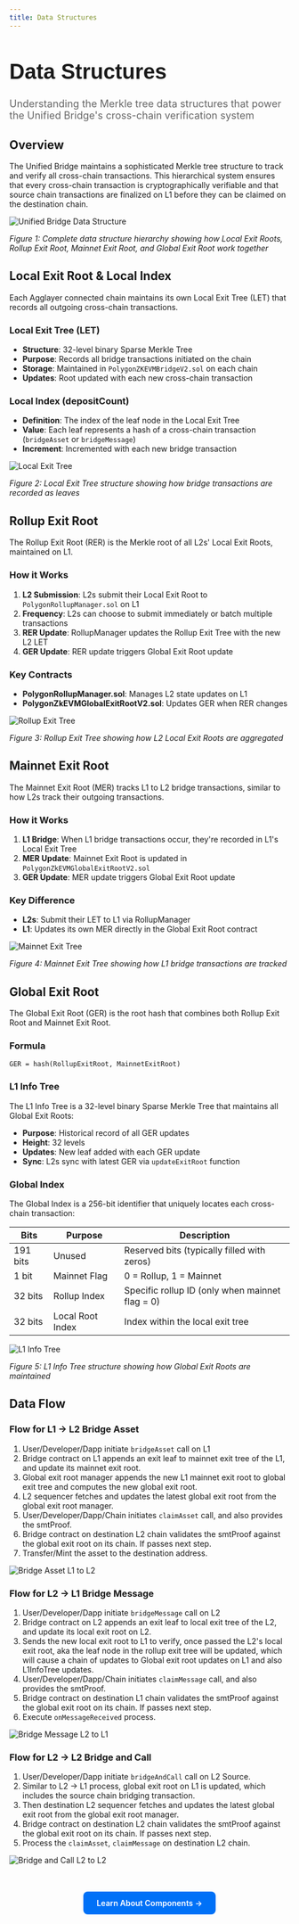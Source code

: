 ```yaml
---
title: Data Structures
---
```


<!-- Page Header Component -->
<h1 style="text-align: left; font-size: 38px; font-weight: 700; font-family: 'Inter Tight', sans-serif;">
  Data Structures
</h1>

<div style="text-align: left; margin: 0.5rem 0;">
  <p style="font-size: 18px; color: #666; max-width: 600px; margin: 0;">
    Understanding the Merkle tree data structures that power the Unified Bridge's cross-chain verification system
  </p>
</div>

## Overview

The Unified Bridge maintains a sophisticated Merkle tree structure to track and verify all cross-chain transactions. This hierarchical system ensures that every cross-chain transaction is cryptographically verifiable and that source chain transactions are finalized on L1 before they can be claimed on the destination chain.

![Unified Bridge Data Structure](../../../img/agglayer/UnifiedBridgeTree.png)

*Figure 1: Complete data structure hierarchy showing how Local Exit Roots, Rollup Exit Root, Mainnet Exit Root, and Global Exit Root work together*

## Local Exit Root & Local Index

Each Agglayer connected chain maintains its own Local Exit Tree (LET) that records all outgoing cross-chain transactions.

### Local Exit Tree (LET)

- **Structure**: 32-level binary Sparse Merkle Tree
- **Purpose**: Records all bridge transactions initiated on the chain
- **Storage**: Maintained in `PolygonZKEVMBridgeV2.sol` on each chain
- **Updates**: Root updated with each new cross-chain transaction

### Local Index (depositCount)

- **Definition**: The index of the leaf node in the Local Exit Tree
- **Value**: Each leaf represents a hash of a cross-chain transaction (`bridgeAsset` or `bridgeMessage`)
- **Increment**: Incremented with each new bridge transaction

![Local Exit Tree](../../../img/agglayer/LET.png)

*Figure 2: Local Exit Tree structure showing how bridge transactions are recorded as leaves*

## Rollup Exit Root

The Rollup Exit Root (RER) is the Merkle root of all L2s' Local Exit Roots, maintained on L1.

### How it Works

1. **L2 Submission**: L2s submit their Local Exit Root to `PolygonRollupManager.sol` on L1
2. **Frequency**: L2s can choose to submit immediately or batch multiple transactions
3. **RER Update**: RollupManager updates the Rollup Exit Tree with the new L2 LET
4. **GER Update**: RER update triggers Global Exit Root update

### Key Contracts

- **PolygonRollupManager.sol**: Manages L2 state updates on L1
- **PolygonZkEVMGlobalExitRootV2.sol**: Updates GER when RER changes

![Rollup Exit Tree](../../../img/agglayer/RET.png)

*Figure 3: Rollup Exit Tree showing how L2 Local Exit Roots are aggregated*

## Mainnet Exit Root

The Mainnet Exit Root (MER) tracks L1 to L2 bridge transactions, similar to how L2s track their outgoing transactions.

### How it Works

1. **L1 Bridge**: When L1 bridge transactions occur, they're recorded in L1's Local Exit Tree
2. **MER Update**: Mainnet Exit Root is updated in `PolygonZkEVMGlobalExitRootV2.sol`
3. **GER Update**: MER update triggers Global Exit Root update

### Key Difference

- **L2s**: Submit their LET to L1 via RollupManager
- **L1**: Updates its own MER directly in the Global Exit Root contract

![Mainnet Exit Tree](../../../img/agglayer/L1MET.png)

*Figure 4: Mainnet Exit Tree showing how L1 bridge transactions are tracked*

## Global Exit Root

The Global Exit Root (GER) is the root hash that combines both Rollup Exit Root and Mainnet Exit Root.

### Formula

```
GER = hash(RollupExitRoot, MainnetExitRoot)
```

### L1 Info Tree

The L1 Info Tree is a 32-level binary Sparse Merkle Tree that maintains all Global Exit Roots:

- **Purpose**: Historical record of all GER updates
- **Height**: 32 levels
- **Updates**: New leaf added with each GER update
- **Sync**: L2s sync with latest GER via `updateExitRoot` function

### Global Index

The Global Index is a 256-bit identifier that uniquely locates each cross-chain transaction:

| Bits | Purpose | Description |
|------|---------|-------------|
| 191 bits | Unused | Reserved bits (typically filled with zeros) |
| 1 bit | Mainnet Flag | 0 = Rollup, 1 = Mainnet |
| 32 bits | Rollup Index | Specific rollup ID (only when mainnet flag = 0) |
| 32 bits | Local Root Index | Index within the local exit tree |

![L1 Info Tree](../../../img/agglayer/L1InfoTree.png)

*Figure 5: L1 Info Tree structure showing how Global Exit Roots are maintained*

## Data Flow

### Flow for L1 -> L2 Bridge Asset

1. User/Developer/Dapp initiate `bridgeAsset` call on L1
2. Bridge contract on L1 appends an exit leaf to mainnet exit tree of the L1, and update its mainnet exit root.
3. Global exit root manager appends the new L1 mainnet exit root to global exit tree and computes the new global exit root.
4. L2 sequencer fetches and updates the latest global exit root from the global exit root manager.
5. User/Developer/Dapp/Chain initiates `claimAsset` call, and also provides the smtProof.
6. Bridge contract on destination L2 chain validates the smtProof against the global exit root on its chain. If passes next step.
7. Transfer/Mint the asset to the destination address.

![Bridge Asset L1 to L2](../../../img/agglayer/BridgeAssetProcess.png)

### Flow for L2 -> L1 Bridge Message

1. User/Developer/Dapp initiate `bridgeMessage` call on L2
2. Bridge contract on L2 appends an exit leaf to local exit tree of the L2, and update its local exit root on L2.
3. Sends the new local exit root to L1 to verify, once passed the L2's local exit root, aka the leaf node in the rollup exit tree will be updated, which will cause a chain of updates to Global exit root updates on L1 and also L1InfoTree updates.
4. User/Developer/Dapp/Chain initiates `claimMessage` call, and also provides the smtProof.
5. Bridge contract on destination L1 chain validates the smtProof against the global exit root on its chain. If passes next step.
6. Execute `onMessageReceived` process.

![Bridge Message L2 to L1](../../../img/agglayer/BridgeMessageProcess.png)

### Flow for L2 -> L2 Bridge and Call

1. User/Developer/Dapp initiate `bridgeAndCall` call on L2 Source.
2. Similar to L2 -> L1 process, global exit root on L1 is updated, which includes the source chain bridging transaction.
3. Then destination L2 sequencer fetches and updates the latest global exit root from the global exit root manager.
4. Bridge contract on destination L2 chain validates the smtProof against the global exit root on its chain. If passes next step.
5. Process the `claimAsset`, `claimMessage` on destination L2 chain.

![Bridge and Call L2 to L2](../../../img/agglayer/BridgeAndCallProcess.png)

<!-- CTA Button Component -->
<div style="text-align: center; margin: 3rem 0;">
  <a href="/agglayer/core-concepts/unified-bridge/bridge-components/" style="background: #0071F7; color: white; padding: 12px 24px; border-radius: 8px; text-decoration: none; font-weight: 600; display: inline-block;">
    Learn About Components →
  </a>
</div>

